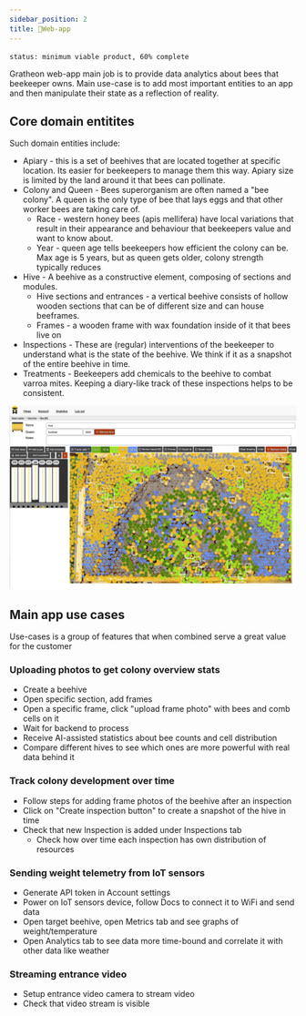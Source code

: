 ```yaml
---
sidebar_position: 2
title: 📱Web-app
---
```


`status: minimum viable product, 60% complete`

Gratheon web-app main job is to provide data analytics about bees that beekeeper owns.
Main use-case is to add most important entities to an app and then manipulate their state as a reflection of reality. 

## Core domain entitites
Such domain entities include:

- Apiary - this is a set of beehives that are located together at specific location. Its easier for beekeepers to manage them this way. Apiary size is limited by the land around it that bees can pollinate.
- Colony and Queen - Bees superorganism are often named a "bee colony". A queen is the only type of bee that lays eggs and that other worker bees are taking care of.
	- Race - western honey bees (apis mellifera) have local variations that result in their appearance and behaviour that beekeepers value and want to know about.
	- Year - queen age tells beekeepers how efficient the colony can be. Max age is 5 years, but as queen gets older, colony strength typically reduces
- Hive - A beehive as a constructive element, composing of sections and modules.
	- Hive sections and entrances - a vertical beehive consists of hollow wooden sections that can be of different size and can house beeframes.
	- Frames - a wooden frame with wax foundation inside of it that bees live on
- Inspections - These are (regular) interventions of the beekeeper to understand what is the state of the beehive. We think if it as a snapshot of the entire beehive in time.
- Treatments - Beekeepers add chemicals to the beehive to combat varroa mites. Keeping a diary-like track of these inspections helps to be consistent.

![](../../img/web-app.png)

## Main app use cases
Use-cases is a group of features that when combined serve a great value for the customer

### Uploading photos to get colony overview stats
- Create a beehive
- Open specific section, add frames
- Open a specific frame, click "upload frame photo" with bees and comb cells on it
- Wait for backend to process
- Receive AI-assisted statistics about bee counts and cell distribution
- Compare different hives to see which ones are more powerful with real data behind it

### Track colony development over time
- Follow steps for adding frame photos of the beehive after an inspection
- Click on "Create inspection button" to create a snapshot of the hive in time
- Check that new Inspection is added under Inspections tab
	- Check how over time each inspection has own distribution of resources

### Sending weight telemetry from IoT sensors
- Generate API token in Account settings
- Power on IoT sensors device, follow Docs to connect it to WiFi and send data
- Open target beehive, open Metrics tab and see graphs of weight/temperature
- Open Analytics tab to see data more time-bound and correlate it with other data like weather

### Streaming entrance video
- Setup entrance video camera to stream video
- Check that video stream is visible




